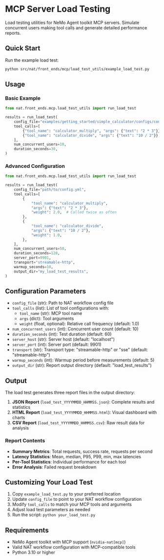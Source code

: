 <!--
SPDX-FileCopyrightText: Copyright (c) 2025, NVIDIA CORPORATION & AFFILIATES. All rights reserved.
SPDX-License-Identifier: Apache-2.0

Licensed under the Apache License, Version 2.0 (the "License");
you may not use this file except in compliance with the License.
You may obtain a copy of the License at

http://www.apache.org/licenses/LICENSE-2.0

Unless required by applicable law or agreed to in writing, software
distributed under the License is distributed on an "AS IS" BASIS,
WITHOUT WARRANTIES OR CONDITIONS OF ANY KIND, either express or implied.
See the License for the specific language governing permissions and
limitations under the License.
-->

# MCP Server Load Testing

Load testing utilities for NeMo Agent toolkit MCP servers. Simulate concurrent users making tool calls and generate detailed performance reports.

## Quick Start

Run the example load test:

```bash
python src/nat/front_ends/mcp/load_test_utils/example_load_test.py
```

## Usage

### Basic Example

```python
from nat.front_ends.mcp.load_test_utils import run_load_test

results = run_load_test(
    config_file="examples/getting_started/simple_calculator/configs/config.yml",
    tool_calls=[
        {"tool_name": "calculator_multiply", "args": {"text": "2 * 3"}},
        {"tool_name": "calculator_divide", "args": {"text": "10 / 2"}},
    ],
    num_concurrent_users=10,
    duration_seconds=30,
)
```

### Advanced Configuration

```python
from nat.front_ends.mcp.load_test_utils import run_load_test

results = run_load_test(
    config_file="path/to/config.yml",
    tool_calls=[
        {
            "tool_name": "calculator_multiply",
            "args": {"text": "2 * 3"},
            "weight": 2.0,  # Called twice as often
        },
        {
            "tool_name": "calculator_divide",
            "args": {"text": "10 / 2"},
            "weight": 1.0,
        },
    ],
    num_concurrent_users=50,
    duration_seconds=120,
    server_port=9901,
    transport="streamable-http",
    warmup_seconds=10,
    output_dir="my_load_test_results",
)
```

## Configuration Parameters

- `config_file` (str): Path to NAT workflow config file
- `tool_calls` (list): List of tool configurations with:
  - `tool_name` (str): MCP tool name
  - `args` (dict): Tool arguments
  - `weight` (float, optional): Relative call frequency (default: 1.0)
- `num_concurrent_users` (int): Concurrent user count (default: 10)
- `duration_seconds` (int): Test duration (default: 60)
- `server_host` (str): Server host (default: "localhost")
- `server_port` (int): Server port (default: 9901)
- `transport` (str): Transport type: "streamable-http" or "sse" (default: "streamable-http")
- `warmup_seconds` (int): Warmup period before measurements (default: 5)
- `output_dir` (str): Report output directory (default: "load_test_results")

## Output

The load test generates three report files in the output directory:

1. **JSON Report** (`load_test_YYYYMMDD_HHMMSS.json`): Complete results and statistics
2. **HTML Report** (`load_test_YYYYMMDD_HHMMSS.html`): Visual dashboard with charts
3. **CSV Report** (`load_test_YYYYMMDD_HHMMSS.csv`): Raw result data for analysis

### Report Contents

- **Summary Metrics**: Total requests, success rate, requests per second
- **Latency Statistics**: Mean, median, P95, P99, min, max latencies
- **Per-Tool Statistics**: Individual performance for each tool
- **Error Analysis**: Failed request breakdown

## Customizing Your Load Test

1. Copy `example_load_test.py` to your preferred location
2. Update `config_file` to point to your NAT workflow configuration
3. Modify `tool_calls` to match your MCP tools and arguments
4. Adjust load test parameters as needed
5. Run the script: `python your_load_test.py`

## Requirements

- NeMo Agent toolkit with MCP support (`nvidia-nat[mcp]`)
- Valid NAT workflow configuration with MCP-compatible tools
- Python 3.10 or higher
